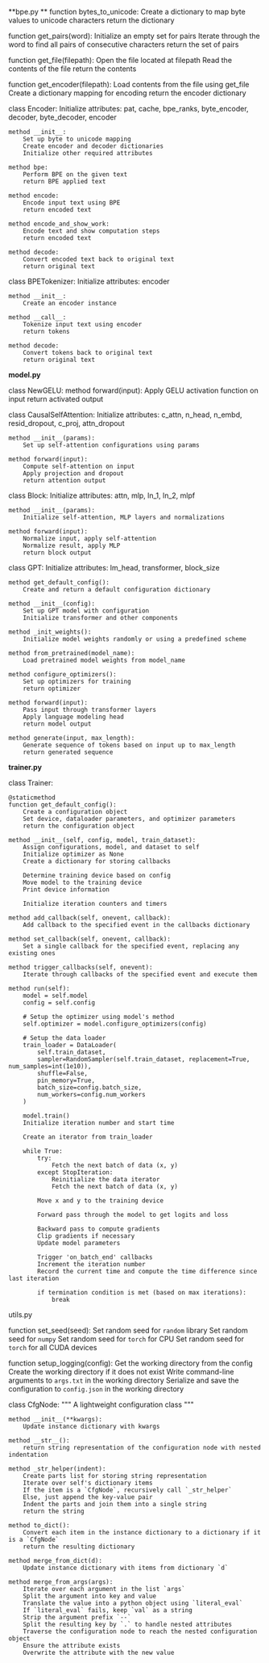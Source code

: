 **bpe.py
**
function bytes_to_unicode:
    Create a dictionary to map byte values to unicode characters
    return the dictionary

function get_pairs(word):
    Initialize an empty set for pairs
    Iterate through the word to find all pairs of consecutive characters
    return the set of pairs

function get_file(filepath):
    Open the file located at filepath
    Read the contents of the file
    return the contents

function get_encoder(filepath):
    Load contents from the file using get_file
    Create a dictionary mapping for encoding
    return the encoder dictionary

class Encoder:
    Initialize attributes:
        pat, cache, bpe_ranks, byte_encoder, decoder, byte_decoder, encoder
        
    method __init__:
        Set up byte to unicode mapping
        Create encoder and decoder dictionaries
        Initialize other required attributes
        
    method bpe:
        Perform BPE on the given text
        return BPE applied text
        
    method encode:
        Encode input text using BPE
        return encoded text
        
    method encode_and_show_work:
        Encode text and show computation steps
        return encoded text
        
    method decode:
        Convert encoded text back to original text
        return original text

class BPETokenizer:
    Initialize attributes:
        encoder
        
    method __init__:
        Create an encoder instance
        
    method __call__:
        Tokenize input text using encoder
        return tokens
        
    method decode:
        Convert tokens back to original text
        return original text



**model.py**

class NewGELU:
    method forward(input):
        Apply GELU activation function on input
        return activated output

class CausalSelfAttention:
    Initialize attributes:
        c_attn, n_head, n_embd, resid_dropout, c_proj, attn_dropout
    
    method __init__(params):
        Set up self-attention configurations using params
        
    method forward(input):
        Compute self-attention on input
        Apply projection and dropout
        return attention output

class Block:
    Initialize attributes:
        attn, mlp, ln_1, ln_2, mlpf
        
    method __init__(params):
        Initialize self-attention, MLP layers and normalizations
        
    method forward(input):
        Normalize input, apply self-attention
        Normalize result, apply MLP
        return block output

class GPT:
    Initialize attributes:
        lm_head, transformer, block_size
        
    method get_default_config():
        Create and return a default configuration dictionary
        
    method __init__(config):
        Set up GPT model with configuration
        Initialize transformer and other components
        
    method _init_weights():
        Initialize model weights randomly or using a predefined scheme
        
    method from_pretrained(model_name):
        Load pretrained model weights from model_name
        
    method configure_optimizers():
        Set up optimizers for training
        return optimizer
        
    method forward(input):
        Pass input through transformer layers
        Apply language modeling head
        return model output
        
    method generate(input, max_length):
        Generate sequence of tokens based on input up to max_length
        return generated sequence


**trainer.py**


class Trainer:

    @staticmethod
    function get_default_config():
        Create a configuration object
        Set device, dataloader parameters, and optimizer parameters
        return the configuration object
    
    method __init__(self, config, model, train_dataset):
        Assign configurations, model, and dataset to self
        Initialize optimizer as None
        Create a dictionary for storing callbacks
        
        Determine training device based on config
        Move model to the training device
        Print device information
        
        Initialize iteration counters and timers
        
    method add_callback(self, onevent, callback):
        Add callback to the specified event in the callbacks dictionary
        
    method set_callback(self, onevent, callback):
        Set a single callback for the specified event, replacing any existing ones
        
    method trigger_callbacks(self, onevent):
        Iterate through callbacks of the specified event and execute them
        
    method run(self):
        model = self.model
        config = self.config
        
        # Setup the optimizer using model's method
        self.optimizer = model.configure_optimizers(config)
        
        # Setup the data loader
        train_loader = DataLoader(
            self.train_dataset,
            sampler=RandomSampler(self.train_dataset, replacement=True, num_samples=int(1e10)),
            shuffle=False,
            pin_memory=True,
            batch_size=config.batch_size,
            num_workers=config.num_workers
        )
        
        model.train()
        Initialize iteration number and start time
        
        Create an iterator from train_loader
        
        while True:
            try:
                Fetch the next batch of data (x, y)
            except StopIteration:
                Reinitialize the data iterator
                Fetch the next batch of data (x, y)
            
            Move x and y to the training device
            
            Forward pass through the model to get logits and loss
            
            Backward pass to compute gradients
            Clip gradients if necessary
            Update model parameters
            
            Trigger 'on_batch_end' callbacks
            Increment the iteration number
            Record the current time and compute the time difference since last iteration
            
            if termination condition is met (based on max iterations):
                break


utils.py



function set_seed(seed):
    Set random seed for `random` library
    Set random seed for `numpy`
    Set random seed for `torch` for CPU
    Set random seed for `torch` for all CUDA devices

function setup_logging(config):
    Get the working directory from the config
    Create the working directory if it does not exist
    Write command-line arguments to `args.txt` in the working directory
    Serialize and save the configuration to `config.json` in the working directory

class CfgNode:
    """ A lightweight configuration class """
    
    method __init__(**kwargs):
        Update instance dictionary with kwargs
        
    method __str__():
        return string representation of the configuration node with nested indentation
    
    method _str_helper(indent):
        Create parts list for storing string representation
        Iterate over self's dictionary items
        If the item is a `CfgNode`, recursively call `_str_helper`
        Else, just append the key-value pair
        Indent the parts and join them into a single string
        return the string
        
    method to_dict():
        Convert each item in the instance dictionary to a dictionary if it is a `CfgNode`
        return the resulting dictionary
        
    method merge_from_dict(d):
        Update instance dictionary with items from dictionary `d`
        
    method merge_from_args(args):
        Iterate over each argument in the list `args`
        Split the argument into key and value
        Translate the value into a python object using `literal_eval`
        If `literal_eval` fails, keep `val` as a string
        Strip the argument prefix `--`
        Split the resulting key by `.` to handle nested attributes
        Traverse the configuration node to reach the nested configuration object
        Ensure the attribute exists
        Overwrite the attribute with the new value
